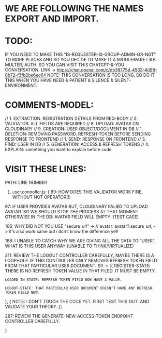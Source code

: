 # WE ARE FOLLOWING THE NAMES EXPORT AND IMPORT.

# TODO:
  IF YOU NEED TO MAKE THIS "IS-REQUESTER-IS-GROUP-ADMIN-OR-NOT" TO MORE PLACES AND SO YOU DECIDE TO MAKE IT A MIDDLEWARE LIKE: MULTER, AUTH. SO YOU CAN VISIT THIS CHATGPT-&-YOU CONVERSATION.
  LINK -> https://chat.openai.com/c/db38775d-4533-4d98-8b72-f3fb2be6ec64
  NOTE: THIS CONVERSATION IS TOO LONG, SO DO IT THIS WHEN YOU HAVE NEED & PATIENT & SILENCE & SILENT-ENVIRONMENT.

# COMMENTS-MODEL:
// 1. EXTRACTION: REGISTRATION DETAILS FROM REQ-BODY
// 2. VALIDATOR: ALL FIELDS ARE REQUIRED
// 8. UPLOAD: AVATAR ON CLOUDINARY
// 9. CREATION: USER OBJECT/DOCUMENT IN DB
// 1. DELETION: REMOVING PASSWORD, REFRESH-TOKEN BEFORE SENDING RESPONSE TO FRONTEND
// 1. SEND: RESPONSE ON FRONTEND
// 3. FIND: USER IN DB
// 5. GENERATION: ACCESS & REFRESH TOKENS
// 4. EXPLAIN: something you want to explain before code

# VISIT THESE LINES:
PATH: LINE NUMBER

1. user.controller.js: {
  80: HOW DOES THIS VALIDATOR WORK FINE, WITHOUT NOT OPERATOR(!)

  97: IF USER PROVIDES AVATAR BUT, CLOUDINARY FALIED TO UPLOAD AVATAR. SO WE SHOULD STOP THE PROCESS AT THAT MOMENT OTHERWISE IN THE DB: AVATAR FIELD WILL EMPTY. (TEST CASE)  

  106: WHY DID NOT YOU USE "secure_url" -> // avatar: avatar?.secure_url, -> it's also work same but i don't know the difference yet!

  188: I UNABLE TO CATCH WHY WE ARE GIVING ALL THE DATA TO "USER". WHAT IS THIS USER ANYWAY (UNABLE TO THINK/VIRTUALIZE)

  211: REVIEW THE LOGOUT CONTROLLER CAREFULLY, MAYBE THERE IS A LOOPHOLE. IF THIS CONTROLLER ONLY REMOVES REFRESH TOKEN FIELD FROM THAT PARTICULAR USER DOCUMENT.
  S0 ->
  [{
    REGISTER-STATE: THERE IS NO REFRESH TOKEN VALUE IN THAT FILED. IT MUST BE EMPTY.

    LOGGED-IN-STATE: REFRESH TOKEN FIELD NOW HAVE A VALUE.

    LOGOUT-STATE: THAT PARTICULAR USER DOCUMENT DOESN'T HAVE ANY REFRESH TOKEN FIELD NOW.
  },
  {
    NOTE: I DON'T TOUCH THE CODE YET. FIRST TEST THIS OUT. AND VALIDATE YOUR THEORY.
  }]

  287: REVIEW THE GENERATE-NEW-ACCESS-TOKEN ENDPOINT CONTROLLER CAREFULLY. 

}